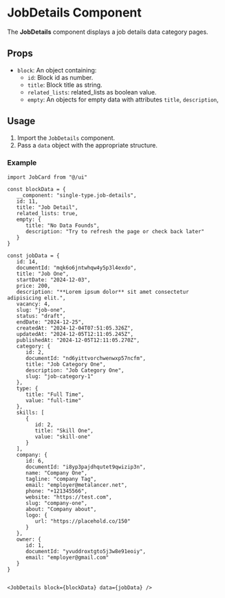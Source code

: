 # JobDetails Component

The **JobDetails** component displays a job details data category pages.

## Props

- `block`: An object containing:
   - `id`: Block id as number.
   - `title`: Block title as string.
   - `related_lists`: related_lists as boolean value.
   - `empty`: An objects for empty data with attributes `title`, `description`,

## Usage

1. Import the `JobDetails` component.
2. Pass a `data` object with the appropriate structure.

### Example

```tsx
import JobCard from "@/ui"

const blockData = {
   __component: "single-type.job-details",
   id: 11,
   title: "Job Detail",
   related_lists: true,
   empty: {
      title: "No Data Founds",
      description: "Try to refresh the page or check back later"
   }
}

const jobData = {
   id: 14,
   documentId: "mqk6o6jntwhqw4y5p3l4exdo",
   title: "Job One",
   startDate: "2024-12-03",
   price: 200,
   description: "**Lorem ipsum dolor** sit amet consectetur adipisicing elit.",
   vacancy: 4,
   slug: "job-one",
   status: "draft",
   endDate: "2024-12-25",
   createdAt: "2024-12-04T07:51:05.326Z",
   updatedAt: "2024-12-05T12:11:05.245Z",
   publishedAt: "2024-12-05T12:11:05.270Z",
   category: {
      id: 2,
      documentId: "nd6yittvorchwenwxp57ncfm",
      title: "Job Category One",
      description: "Job Category One",
      slug: "job-category-1"
   },
   type: {
      title: "Full Time",
      value: "full-time"
   },
   skills: [
      {
         id: 2,
         title: "Skill One",
         value: "skill-one"
      }
   ],
   company: {
      id: 6,
      documentId: "i8yp3pajdhqutet9qwizip3n",
      name: "Company One",
      tagline: "company Tag",
      email: "employer@metalancer.net",
      phone: "+121345566",
      website: "https://test.com",
      slug: "company-one",
      about: "Company about",
      logo: {
         url: "https://placehold.co/150"
      }
   },
   owner: {
      id: 1,
      documentId: "yvuddroxtgto5j3w8e91eoiy",
      email: "employer@gmail.com"
   }
}


<JobDetails block={blockData} data={jobData} />
```

